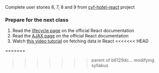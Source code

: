 
Complete user stories 6, 7, 8 and 9 from [cyf-hotel-react](https://github.com/CodeYourFuture/cyf-hotel-react) project

### Prepare for the next class

1. Read the [lifecycle page](https://reactjs.org/docs/state-and-lifecycle.html) on the official React documentation
2. Read the [AJAX page](https://reactjs.org/docs/faq-ajax.html) on the official React documentation
3. Watch [this video tutorial](https://www.youtube.com/watch?v=TxqqrNfgTto) on fetching data in React
<<<<<<< HEAD

=======
>>>>>>> parent of b6129dc... modifying syllabus

